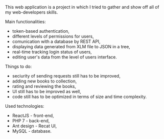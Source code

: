 This web application is a project in which I tried to gather and show off all of my web-developers skills. 

Main functionalities:
- token-based authentication, 
- different levels of permissions for users,
- comunication with a database by REST API,
- displaying data generated from XLM file to JSON in a tree,
- real-time tracking login status of users,
- editing user's data from the level of users interface.

Things to do:
- seciurity of sending requests still has to be improved,
- adding new books to collection,
- rating and reviewing the books,
- UI still has to be improved as well,
- code still has to be optimized in terms of size and time complexity.

Used technologies:  
- ReactJS - front-end,
- PHP 7 - back-end,
- Ant design - Recat UI,
- MySQL - database.
